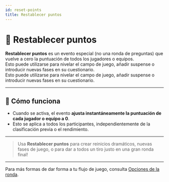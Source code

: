 ```yaml
---
id: reset-points
title: Restablecer puntos
---
```


# 🔄 Restablecer puntos

**Restablecer puntos** es un evento especial (no una ronda de preguntas) que vuelve a cero la puntuación de todos los jugadores o equipos.\
Esto puede utilizarse para nivelar el campo de juego, añadir suspense o introducir nuevas fases en su cuestionario.\
Esto puede utilizarse para nivelar el campo de juego, añadir suspense o introducir nuevas fases en su cuestionario.

---

## 📝 Cómo funciona

- Cuando se activa, el evento **ajusta instantáneamente la puntuación de cada jugador o equipo a 0**.
- Esto se aplica a todos los participantes, independientemente de la clasificación previa o el rendimiento.

---

> Usa **Restablecer puntos** para crear reinicios dramáticos, nuevas fases de juego, o para dar a todos un tiro justo en una gran ronda final!

---

Para más formas de dar forma a tu flujo de juego, consulta [Opciones de la ronda](../editor/008-round-options.md).
